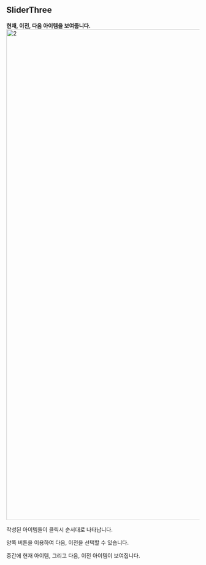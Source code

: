  ## SliderThree

**현재, 이전, 다음  아이템을 보여줍니다.** 
<br>
<img width="1280" alt="2" src="https://user-images.githubusercontent.com/50945715/90135338-7c237280-ddad-11ea-8013-1d9fe1a2a6a4.gif">
<br>

작성된 아이템들이 클릭시 순서대로 나타납니다.

양쪽 버튼을 이용하여 다음, 이전을 선택할 수 있습니다.

중간에 현재 아이템, 그리고 다음, 이전 아이템이 보여집니다.
